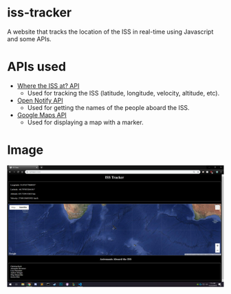 # iss-tracker
A website that tracks the location of the ISS in real-time using Javascript and some APIs.

# APIs used
- <a href="https://wheretheiss.at/w/developer">Where the ISS at? API</a>
  - Used for tracking the ISS (latitude, longitude, velocity, altitude, etc).
- <a href="http://open-notify.org/Open-Notify-API/People-In-Space/">Open Notify API</a>
  - Used for getting the names of the people aboard the ISS.
- <a href="https://developers.google.com/maps/documentation/javascript/tutorial">Google Maps API</a>
  - Used for displaying a map with a marker.
  
# Image
<img src="images/iss-tracker.png" alt="iss-tracker.png">
